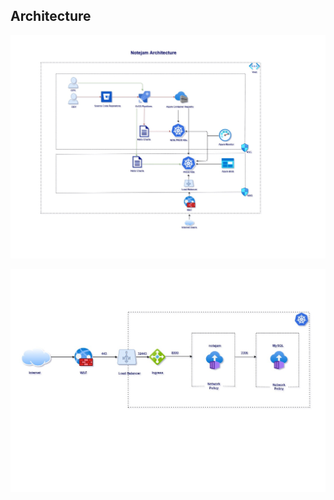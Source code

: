 
## Architecture

![Notejan_Architecture-01.jpg](01-architecture/Notejan_Architecture-01.jpg)

![Notejan_Architecture-02.jpg](01-architecture/Notejan_Architecture-02.jpg)
